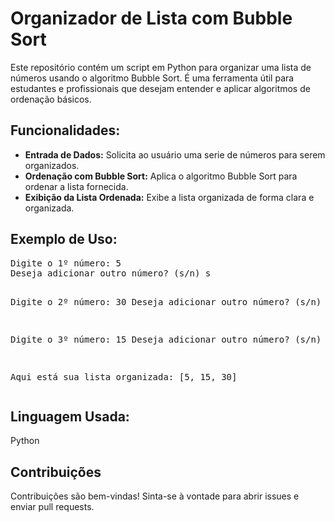 <h1>Organizador de Lista com Bubble Sort</h1>
<p>Este repositório contém um script em Python para organizar uma lista de números usando o algoritmo Bubble Sort. É uma ferramenta útil para estudantes e profissionais que desejam entender e aplicar algoritmos de ordenação básicos.</p>

<h2>Funcionalidades:</h2>
<ul>
    <li><strong>Entrada de Dados:</strong> Solicita ao usuário uma serie de números para serem organizados.</li>
    <li><strong>Ordenação com Bubble Sort:</strong> Aplica o algoritmo Bubble Sort para ordenar a lista fornecida.</li>
    <li><strong>Exibição da Lista Ordenada:</strong> Exibe a lista organizada de forma clara e organizada.</li>
</ul>

<h2>Exemplo de Uso:</h2>
<pre>
Digite o 1º número: 5
Deseja adicionar outro número? (s/n) s

Digite o 2º número: 30
Deseja adicionar outro número? (s/n) s

Digite o 3º número: 15
Deseja adicionar outro número? (s/n) n

Aqui está sua lista organizada:
[5, 15, 30]
        </pre>

<h2>Linguagem Usada:</h2>
<p>Python</p>

<h2>Contribuições</h2>
<p>Contribuições são bem-vindas! Sinta-se à vontade para abrir issues e enviar pull requests.</p>
</div>
</body>
</html>
